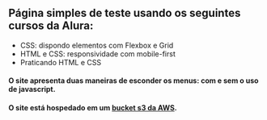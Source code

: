 ## **Página simples de teste usando os seguintes cursos da Alura:**
- CSS: dispondo elementos com Flexbox e Grid
- HTML e CSS: responsividade com mobile-first
- Praticando HTML e CSS

#### O site apresenta duas maneiras de esconder os menus: com e sem o uso de javascript.

#### O site está hospedado em um [bucket s3 da AWS](http://pug-site.com.s3-website-us-east-1.amazonaws.com).

